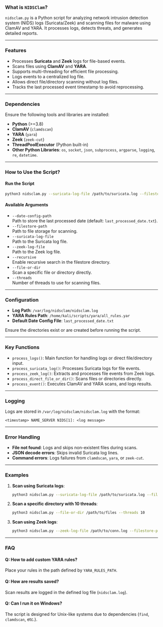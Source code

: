 ### **What is `NIDSClam`?**
`nidsclam.py` is a Python script for analyzing network intrusion detection system (NIDS) logs (Suricata/Zeek) and scanning files for malware using ClamAV and YARA. It processes logs, detects threats, and generates detailed reports.

---

### **Features**
- Processes **Suricata** and **Zeek** logs for file-based events.
- Scans files using **ClamAV** and **YARA**.
- Supports multi-threading for efficient file processing.
- Logs events to a centralized log file.
- Allows direct file/directory scanning without log files.
- Tracks the last processed event timestamp to avoid reprocessing.

---

### **Dependencies**
Ensure the following tools and libraries are installed:
- **Python** (>=3.8)
- **ClamAV** (`clamdscan`)
- **YARA** (`yara`)
- **Zeek** (`zeek-cut`)
- **ThreadPoolExecutor** (Python built-in)
- **Other Python Libraries**: `os`, `socket`, `json`, `subprocess`, `argparse`, `logging`, `re`, `datetime`.

---

### **How to Use the Script?**
#### **Run the Script**
```bash
python3 nidsclam.py --suricata-log-file /path/to/suricata.log --filestore-path /path/to/filestore --threads 4
```

#### **Available Arguments**
- `--date-config-path`  
  Path to store the last processed date (default: `last_processed_date.txt`).
- `--filestore-path`  
  Path to file storage for scanning.
- `--suricata-log-file`  
  Path to the Suricata log file.
- `--zeek-log-file`  
  Path to the Zeek log file.
- `--recursive`  
  Enable recursive search in the filestore directory.
- `--file-or-dir`  
  Scan a specific file or directory directly.
- `--threads`  
  Number of threads to use for scanning files.

---

### **Configuration**
- **Log Path**: `/var/log/nidsclam/nidsclam.log`
- **YARA Rules Path**: `/home/kali/scripts/yara/all_rules.yar`
- **Default Date Config File**: `last_processed_date.txt`

Ensure the directories exist or are created before running the script.

---

### **Key Functions**
- `process_logs()`: Main function for handling logs or direct file/directory input.
- `process_suricata_log()`: Processes Suricata logs for file events.
- `process_zeek_log()`: Extracts and processes file events from Zeek logs.
- `process_direct_file_or_dir()`: Scans files or directories directly.
- `process_event()`: Executes ClamAV and YARA scans, and logs results.

---

### **Logging**
Logs are stored in `/var/log/nidsclam/nidsclam.log` with the format:
```
<timestamp> NAME_SERVER NIDS[1]: <log message>
```

---

### **Error Handling**
- **File not found**: Logs and skips non-existent files during scans.
- **JSON decode errors**: Skips invalid Suricata log lines.
- **Command errors**: Logs failures from `clamdscan`, `yara`, or `zeek-cut`.

---

### **Examples**
1. **Scan using Suricata logs**:
   ```bash
   python3 nidsclam.py --suricata-log-file /path/to/suricata.log --filestore-path /path/to/files
   ```
2. **Scan a specific directory with 10 threads**:
   ```bash
   python3 nidsclam.py --file-or-dir /path/to/files --threads 10
   ```
3. **Scan using Zeek logs**:
   ```bash
   python3 nidsclam.py --zeek-log-file /path/to/conn.log --filestore-path /path/to/files
   ```

---

### **FAQ**
#### **Q: How to add custom YARA rules?**  
Place your rules in the path defined by `YARA_RULES_PATH`.

#### **Q: How are results saved?**  
Scan results are logged in the defined log file (`nidsclam.log`).

#### **Q: Can I run it on Windows?**  
The script is designed for Unix-like systems due to dependencies (`find`, `clamdscan`, etc.).
